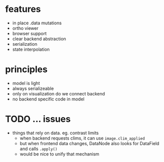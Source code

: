 # features

- in place .data mutations
- ortho viewer
- browser support
- clear backend abstraction
- serialization
- state interpolation


# principles

- model is light
- always serializeable
- only on visualization do we connect backend
- no backend specific code in model


# TODO ... issues

- things that rely on data.  eg. contrast limits
    - when backend requests clims, it can use `image.clim_applied`
    - but when frontend data changes, DataNode also looks for DataField and calls `.apply()`
    - would be nice to unify that mechanism
